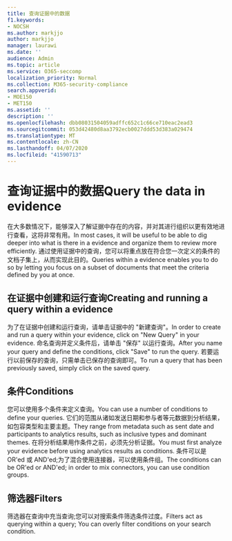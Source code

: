 ```yaml
---
title: 查询证据中的数据
f1.keywords:
- NOCSH
ms.author: markjjo
author: markjjo
manager: laurawi
ms.date: ''
audience: Admin
ms.topic: article
ms.service: O365-seccomp
localization_priority: Normal
ms.collection: M365-security-compliance
search.appverid:
- MOE150
- MET150
ms.assetid: ''
description: ''
ms.openlocfilehash: dbb08031504059adffc652c1c66ce710eac2ead3
ms.sourcegitcommit: 053d42480d8aa3792ecb0027ddd53d383a029474
ms.translationtype: MT
ms.contentlocale: zh-CN
ms.lasthandoff: 04/07/2020
ms.locfileid: "41590713"
---
```

# <a name="query-the-data-in-evidence"></a><span data-ttu-id="c33e4-102">查询证据中的数据</span><span class="sxs-lookup"><span data-stu-id="c33e4-102">Query the data in evidence</span></span>

<span data-ttu-id="c33e4-103">在大多数情况下，能够深入了解证据中存在的内容，并对其进行组织以更有效地进行查看，这将非常有用。</span><span class="sxs-lookup"><span data-stu-id="c33e4-103">In most cases, it will be useful to be able to dig deeper into what is there in a evidence and organize them to review more efficiently.</span></span> <span data-ttu-id="c33e4-104">通过使用证据中的查询，您可以将重点放在符合您一次定义的条件的文档子集上，从而实现此目的。</span><span class="sxs-lookup"><span data-stu-id="c33e4-104">Queries within a evidence enables you to do so by letting you focus on a subset of documents that meet the criteria defined by you at once.</span></span>

## <a name="creating-and-running-a-query-within-a-evidence"></a><span data-ttu-id="c33e4-105">在证据中创建和运行查询</span><span class="sxs-lookup"><span data-stu-id="c33e4-105">Creating and running a query within a evidence</span></span>

<span data-ttu-id="c33e4-106">为了在证据中创建和运行查询，请单击证据中的 "新建查询"。</span><span class="sxs-lookup"><span data-stu-id="c33e4-106">In order to create and run a query within your evidence, click on "New Query" in your evidence.</span></span> <span data-ttu-id="c33e4-107">命名查询并定义条件后，请单击 "保存" 以运行查询。</span><span class="sxs-lookup"><span data-stu-id="c33e4-107">After you name your query and define the conditions, click "Save" to run the query.</span></span> <span data-ttu-id="c33e4-108">若要运行以前保存的查询，只需单击已保存的查询即可。</span><span class="sxs-lookup"><span data-stu-id="c33e4-108">To run a query that has been previously saved, simply click on the saved query.</span></span>

## <a name="conditions"></a><span data-ttu-id="c33e4-109">条件</span><span class="sxs-lookup"><span data-stu-id="c33e4-109">Conditions</span></span>

<span data-ttu-id="c33e4-110">您可以使用多个条件来定义查询。</span><span class="sxs-lookup"><span data-stu-id="c33e4-110">You can use a number of conditions to define your queries.</span></span> <span data-ttu-id="c33e4-111">它们的范围从诸如发送日期和参与者等元数据到分析结果，如包容类型和主要主题。</span><span class="sxs-lookup"><span data-stu-id="c33e4-111">They range from metadata such as sent date and participants to analytics results, such as inclusive types and dominant themes.</span></span> <span data-ttu-id="c33e4-112">在将分析结果用作条件之前，必须先分析证据。</span><span class="sxs-lookup"><span data-stu-id="c33e4-112">You must first analyze your evidence before using analytics results as conditions.</span></span> <span data-ttu-id="c33e4-113">条件可以是 OR'ed 或 AND'ed;为了混合使用连接器，可以使用条件组。</span><span class="sxs-lookup"><span data-stu-id="c33e4-113">The conditions can be OR'ed or AND'ed; in order to mix connectors, you can use condition groups.</span></span>

## <a name="filters"></a><span data-ttu-id="c33e4-114">筛选器</span><span class="sxs-lookup"><span data-stu-id="c33e4-114">Filters</span></span>
<span data-ttu-id="c33e4-115">筛选器在查询中充当查询;您可以对搜索条件筛选条件过度。</span><span class="sxs-lookup"><span data-stu-id="c33e4-115">Filters act as querying within a query; You can overly filter conditions on your search condition.</span></span>


